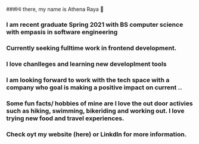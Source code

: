 ###Hi there, my name is Athena Raya 👋



### I am recent graduate Spring 2021 with BS computer science with empasis in software engineering 

### Currently seeking fulltime work in frontend development. 
### I love chanlleges and learning new developlment tools
### I am looking forward to work with the tech space with a company who goal is making a positive impact on current ..
### Some fun facts/ hobbies of mine are I love the out door activies such as hiking, swimming, bikeriding and working out. I love trying new food and travel experiences. 

### Check oyt my website (here) or Linkdln for more information. 

